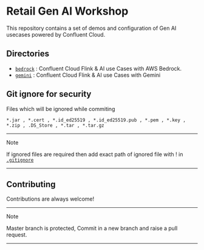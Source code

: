 
# Retail Gen AI Workshop

This repository contains a set of demos and configuration of Gen AI usecases powered by Confluent Cloud.

## Directories

- [`bedrock`](bedrock) : Confluent Cloud Flink & AI use Cases with AWS Bedrock.
- [`gemini`](gemini) : Confluent Cloud Flink & AI use Cases with Gemini


## Git ignore for security
Files which will be ignored while commiting 

`*.jar , *.cert , *.id_ed25519 , *.id_ed25519.pub , *.pem , *.key , *.zip , .DS_Store , *.tar , *.tar.gz`

---
> [!NOTE]
>If ignored files are required then add exact path of ignored file with ! in [`.gitignore`](.gitignore)
---

## Contributing
Contributions are always welcome!

---
> [!NOTE]
> Master branch is protected, Commit in a new branch and raise a pull request.
---


